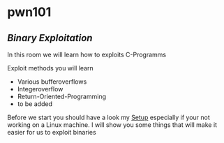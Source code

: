 # **pwn101** 
## *Binary Exploitation*

In this room we will learn how to exploits C-Programms

Exploit methods you will learn 
- Various bufferoverflows
- Integeroverflow
- Return-Oriented-Programming 
- to be added

Before we start you should have a look my [Setup](https://github.com/qndrm/TryHackMe/blob/main/Rooms/pwn101/Setup.md) especially if your not working on a Linux machine.
I will show you some things that will make it easier for us to exploit binaries

